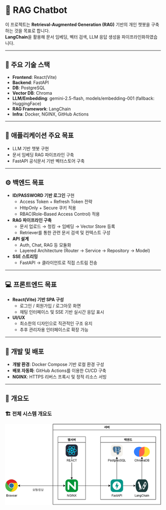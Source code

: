 # 🤖 RAG Chatbot

이 프로젝트는 **Retrieval-Augmented Generation (RAG)** 기반의 개인 챗봇을 구축하는 것을 목표로 합니다.  
**LangChain**을 활용해 문서 임베딩, 벡터 검색, LLM 응답 생성을 파이프라인화하였습니다.

---
## 🧩 주요 기술 스택
- **Frontend**: React(Vite)
- **Backend**: FastAPI
- **DB**: PostgreSQL
- **Vector DB**: Chroma
- **LLM/Embedding**: gemini-2.5-flash, models/embedding-001 (fallback: HuggingFace)
- **RAG Framework**: LangChain
- **Infra**: Docker, NGINX, GitHub Actions

---

## 🎯 애플리케이션 주요 목표
- LLM 기반 챗봇 구현
- 문서 임베딩 RAG 파이프라인 구축
- FastAPI 공식문서 기반 벡터스토어 구축

---

## ⚙️ 백엔드 목표
- **ID/PASSWORD 기반 로그인** 구현  
  - Access Token + Refresh Token 전략
  - HttpOnly + Secure 쿠키 적용
  - RBAC(Role-Based Access Control) 적용
- **RAG 파이프라인 구축**
  - 문서 업로드 → 청킹 → 임베딩 → Vector Store 등록
  - Retriever를 통한 관련 문서 검색 및 컨텍스트 구성
- **API 설계**
  - Auth, Chat, RAG 등 모듈화
  - Layered Architecture (Router → Service → Repository → Model)
- **SSE 스트리밍**
    - FastAPI → 클라이언트로 직접 스트림 전송

---

## 💻 프론트엔드 목표
- **React(Vite) 기반 SPA 구성**
  - 로그인 / 회원가입 / 로그아웃 화면
  - 채팅 인터페이스 및 SSE 기반 실시간 응답 표시
- **UI/UX**
  - 최소한의 디자인으로 직관적인 구조 유지
  - 추후 관리자용 인터페이스로 확장 가능

---

## 🧱 개발 및 배포
- **개발 환경**: Docker Compose 기반 로컬 환경 구성
- **배포 자동화**: GitHub Actions를 이용한 CI/CD 구축
- **NGINX**: HTTPS 리버스 프록시 및 정적 리소스 서빙

---
## 🧭 개요도

### 🏗️ 전체 시스템 개요도
![system_architecture.png](docs/system_architecture.png)
